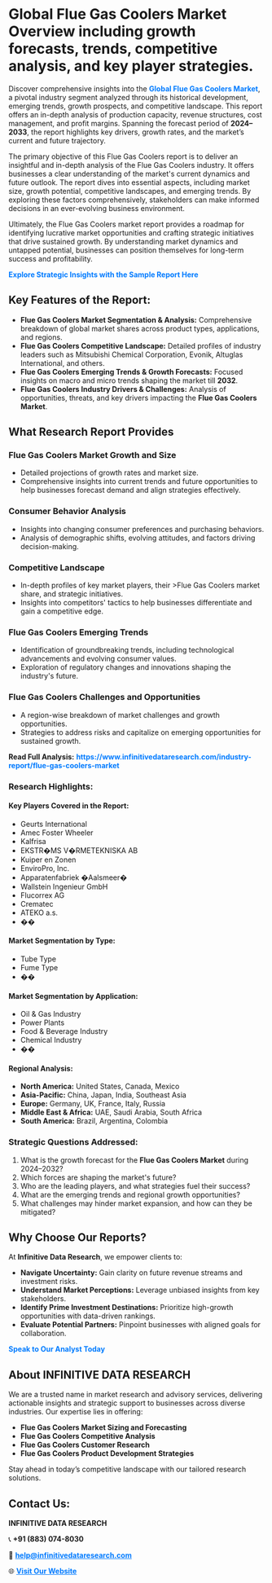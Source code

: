 <h1>Global Flue Gas Coolers Market Overview including growth forecasts, trends, competitive analysis, and key player strategies.</h1>
<p>
Discover comprehensive insights into the 
<a href="https://www.infinitivedataresearch.com/industry-report/flue-gas-coolers-market" rel="dofollow" style="color: #007BFF; text-decoration: none;"><strong>Global Flue Gas Coolers Market</strong></a>, a pivotal industry segment analyzed through its historical development, emerging trends, growth prospects, and competitive landscape. This report offers an in-depth analysis of production capacity, revenue structures, cost management, and profit margins. Spanning the forecast period of <strong>2024–2033</strong>, the report highlights key drivers, growth rates, and the market’s current and future trajectory.
</p>
<p>
The primary objective of this Flue Gas Coolers report is to deliver an insightful and in-depth analysis of the Flue Gas Coolers industry. It offers businesses a clear understanding of the market's current dynamics and future outlook. The report dives into essential aspects, including market size, growth potential, competitive landscapes, and emerging trends. By exploring these factors comprehensively, stakeholders can make informed decisions in an ever-evolving business environment.
</p>
<p>
Ultimately, the Flue Gas Coolers market report provides a roadmap for identifying lucrative market opportunities and crafting strategic initiatives that drive sustained growth. By understanding market dynamics and untapped potential, businesses can position themselves for long-term success and profitability.
</p>
<p>
<a href="https://www.infinitivedataresearch.com/request-sample/reportId=108742" style="color: #007BFF; text-decoration: none;"><strong>Explore Strategic Insights with the Sample Report Here</strong></a>
</p>

<h2>Key Features of the Report:</h2>
<ul>
<li><strong>Flue Gas Coolers Market Segmentation & Analysis:</strong> Comprehensive breakdown of global market shares across product types, applications, and regions.</li>
<li><strong>Flue Gas Coolers Competitive Landscape:</strong> Detailed profiles of industry leaders such as Mitsubishi Chemical Corporation, Evonik, Altuglas International, and others.</li>
<li><strong>Flue Gas Coolers Emerging Trends & Growth Forecasts:</strong> Focused insights on macro and micro trends shaping the market till <strong>2032</strong>.</li>
<li><strong>Flue Gas Coolers Industry Drivers & Challenges:</strong> Analysis of opportunities, threats, and key drivers impacting the <strong>Flue Gas Coolers Market</strong>.</li>
</ul>

<h2>What Research Report Provides</h2>
<h3>Flue Gas Coolers Market Growth and Size</h3>
<ul>
<li>Detailed projections of growth rates and market size.</li>
<li>Comprehensive insights into current trends and future opportunities to help businesses forecast demand and align strategies effectively.</li>
</ul>

<h3>Consumer Behavior Analysis</h3>
<ul>
<li>Insights into changing consumer preferences and purchasing behaviors.</li>
<li>Analysis of demographic shifts, evolving attitudes, and factors driving decision-making.</li>
</ul>

<h3>Competitive Landscape</h3>
<ul>
<li>In-depth profiles of key market players, their >Flue Gas Coolers market share, and strategic initiatives.</li>
<li>Insights into competitors' tactics to help businesses differentiate and gain a competitive edge.</li>
</ul>

<h3>Flue Gas Coolers Emerging Trends</h3>
<ul>
<li>Identification of groundbreaking trends, including technological advancements and evolving consumer values.</li>
<li>Exploration of regulatory changes and innovations shaping the industry's future.</li>
</ul>

<h3>Flue Gas Coolers Challenges and Opportunities</h3>
<ul>
<li>A region-wise breakdown of market challenges and growth opportunities.</li>
<li>Strategies to address risks and capitalize on emerging opportunities for sustained growth.</li>
</ul>
<p><strong>Read Full Analysis:</strong> <a href="https://www.infinitivedataresearch.com/industry-report/flue-gas-coolers-market" rel="dofollow" style="color: #007BFF; text-decoration: none;"><strong>https://www.infinitivedataresearch.com/industry-report/flue-gas-coolers-market</strong></a></p>
<h3>Research Highlights:</h3>
<h4>Key Players Covered in the Report:</h4>
<ul><li>Geurts International</li><li>Amec Foster Wheeler</li><li>Kalfrisa</li><li>EKSTR�MS V�RMETEKNISKA AB</li><li>Kuiper en Zonen</li><li>EnviroPro, Inc.</li><li>Apparatenfabriek �Aalsmeer�</li><li>Wallstein Ingenieur GmbH</li><li>Flucorrex AG</li><li>Crematec</li><li>ATEKO a.s.</li><li>��</li></ul>
<h4>Market Segmentation by Type:</h4>
<ul><li>Tube Type</li><li>Fume Type</li><li>��</li></ul>
<h4>Market Segmentation by Application:</h4>
<ul><li>Oil &amp; Gas Industry</li><li>Power Plants</li><li>Food &amp; Beverage Industry</li><li>Chemical Industry</li><li>��</li></ul>

<h4>Regional Analysis:</h4>
<ul>
<li><strong>North America:</strong> United States, Canada, Mexico</li>
<li><strong>Asia-Pacific:</strong> China, Japan, India, Southeast Asia</li>
<li><strong>Europe:</strong> Germany, UK, France, Italy, Russia</li>
<li><strong>Middle East & Africa:</strong> UAE, Saudi Arabia, South Africa</li>
<li><strong>South America:</strong> Brazil, Argentina, Colombia</li>
</ul>

<h3>Strategic Questions Addressed:</h3>
<ol>
<li>What is the growth forecast for the <strong>Flue Gas Coolers Market</strong> during 2024–2032?</li>
<li>Which forces are shaping the market's future?</li>
<li>Who are the leading players, and what strategies fuel their success?</li>
<li>What are the emerging trends and regional growth opportunities?</li>
<li>What challenges may hinder market expansion, and how can they be mitigated?</li>
</ol>

<h2>Why Choose Our Reports?</h2>
<p>At <strong>Infinitive Data Research</strong>, we empower clients to:</p>
<ul>
<li><strong>Navigate Uncertainty:</strong> Gain clarity on future revenue streams and investment risks.</li>
<li><strong>Understand Market Perceptions:</strong> Leverage unbiased insights from key stakeholders.</li>
<li><strong>Identify Prime Investment Destinations:</strong> Prioritize high-growth opportunities with data-driven rankings.</li>
<li><strong>Evaluate Potential Partners:</strong> Pinpoint businesses with aligned goals for collaboration.</li>
</ul>
<p><a href="https://www.infinitivedataresearch.com/industry-report/flue-gas-coolers-market" rel="dofollow" style="color: #007BFF; text-decoration: none;"><strong>Speak to Our Analyst Today</strong></a></p>

<h2>About INFINITIVE DATA RESEARCH</h2>
<p>We are a trusted name in market research and advisory services, delivering actionable insights and strategic support to businesses across diverse industries. Our expertise lies in offering:</p>
<ul>
<li><strong>Flue Gas Coolers Market Sizing and Forecasting</strong></li>
<li><strong>Flue Gas Coolers Competitive Analysis</strong></li>
<li><strong>Flue Gas Coolers Customer Research</strong></li>
<li><strong>Flue Gas Coolers Product Development Strategies</strong></li>
</ul>
<p>Stay ahead in today’s competitive landscape with our tailored research solutions.</p>

<h2>Contact Us:</h2>
<p><strong>INFINITIVE DATA RESEARCH</strong></p>
<p>📞 <strong>+91 (883) 074-8030</strong></p>
<p>📧 <strong><a href="mailto:help@infinitivedataresearch.com" style="color: #007BFF;">help@infinitivedataresearch.com</a></strong></p>
<p>🌐 <strong><a href="https://www.infinitivedataresearch.com" rel="dofollow" style="color: #007BFF;">Visit Our Website</a></strong></p>